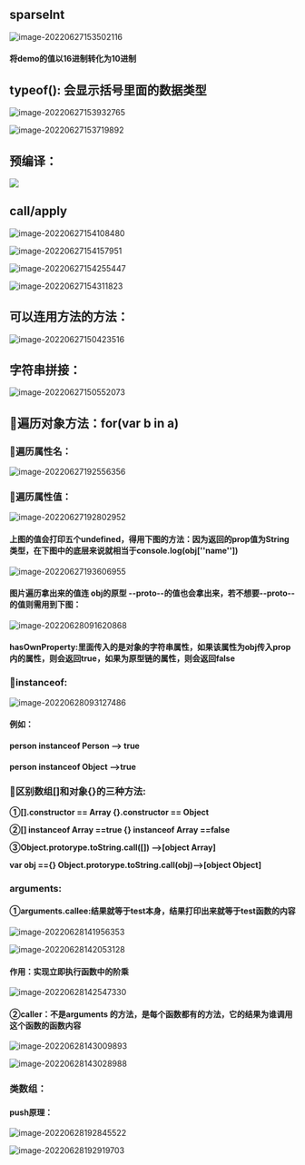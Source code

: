 ## sparseInt

![image-20220627153502116](C:\Users\22476\AppData\Roaming\Typora\typora-user-images\image-20220627153502116.png)

#### 将demo的值以16进制转化为10进制



## typeof(): 会显示括号里面的数据类型

![image-20220627153932765](C:\Users\22476\AppData\Roaming\Typora\typora-user-images\image-20220627153932765.png)



![image-20220627153719892](C:\Users\22476\AppData\Roaming\Typora\typora-user-images\image-20220627153719892.png)





## 预编译：

![](C:\Users\22476\AppData\Roaming\Typora\typora-user-images\image-20220627192515959.png)

## call/apply

![image-20220627154108480](C:\Users\22476\AppData\Roaming\Typora\typora-user-images\image-20220627154108480.png)

![image-20220627154157951](C:\Users\22476\AppData\Roaming\Typora\typora-user-images\image-20220627154157951.png)

![image-20220627154255447](C:\Users\22476\AppData\Roaming\Typora\typora-user-images\image-20220627154255447.png)

![image-20220627154311823](C:\Users\22476\AppData\Roaming\Typora\typora-user-images\image-20220627154311823.png)



## 可以连用方法的方法：

![image-20220627150423516](C:\Users\22476\AppData\Roaming\Typora\typora-user-images\image-20220627150423516.png)



## 字符串拼接：

![image-20220627150552073](C:\Users\22476\AppData\Roaming\Typora\typora-user-images\image-20220627150552073.png)



## :triangular_flag_on_post:遍历对象方法：for(var b in a)

### :triangular_flag_on_post:遍历属性名：

![image-20220627192556356](C:\Users\22476\AppData\Roaming\Typora\typora-user-images\image-20220627192556356.png)



### :triangular_flag_on_post:遍历属性值：

![image-20220627192802952](C:\Users\22476\AppData\Roaming\Typora\typora-user-images\image-20220627192802952.png)



#### 上图的值会打印五个undefined，得用下图的方法：因为返回的prop值为String类型，在下图中的底层来说就相当于console.log(obj[''name''])

![image-20220627193606955](C:\Users\22476\AppData\Roaming\Typora\typora-user-images\image-20220627193606955.png)

#### 图片遍历拿出来的值连 obj的原型 --proto--的值也会拿出来，若不想要--proto--的值则需用到下图：

![image-20220628091620868](C:\Users\22476\AppData\Roaming\Typora\typora-user-images\image-20220628091620868.png)

#### hasOwnProperty:里面传入的是对象的字符串属性，如果该属性为obj传入prop内的属性，则会返回true，如果为原型链的属性，则会返回false



### :triangular_flag_on_post:instanceof:

![image-20220628093127486](C:\Users\22476\AppData\Roaming\Typora\typora-user-images\image-20220628093127486.png)

#### 例如： 

#### person instanceof Person   ——> true

#### person instanceof Object ——>true



### :triangular_flag_on_post:区别数组[]和对象{}的三种方法:

**①[].constructor  == Array     {}.constructor == Object**

**②[] instanceof Array ==true    {} instanceof Array ==false**

**③Object.protorype.toString.call([]) ——>[object Array]**  

**var obj =={}     Object.protorype.toString.call(obj)——>[object Object]**



### arguments:



#### ①arguments.callee:结果就等于test本身，结果打印出来就等于test函数的内容

![image-20220628141956353](C:\Users\22476\AppData\Roaming\Typora\typora-user-images\image-20220628141956353.png)

![image-20220628142053128](C:\Users\22476\AppData\Roaming\Typora\typora-user-images\image-20220628142053128.png)



#### 作用：实现立即执行函数中的阶乘

![image-20220628142547330](C:\Users\22476\AppData\Roaming\Typora\typora-user-images\image-20220628142547330.png)



#### ②caller：不是arguments 的方法，是每个函数都有的方法，它的结果为谁调用这个函数的函数内容

![image-20220628143009893](C:\Users\22476\AppData\Roaming\Typora\typora-user-images\image-20220628143009893.png)

![image-20220628143028988](C:\Users\22476\AppData\Roaming\Typora\typora-user-images\image-20220628143028988.png)



### 类数组：

#### push原理：

![image-20220628192845522](C:\Users\22476\AppData\Roaming\Typora\typora-user-images\image-20220628192845522.png)

![image-20220628192919703](C:\Users\22476\AppData\Roaming\Typora\typora-user-images\image-20220628192919703.png)
